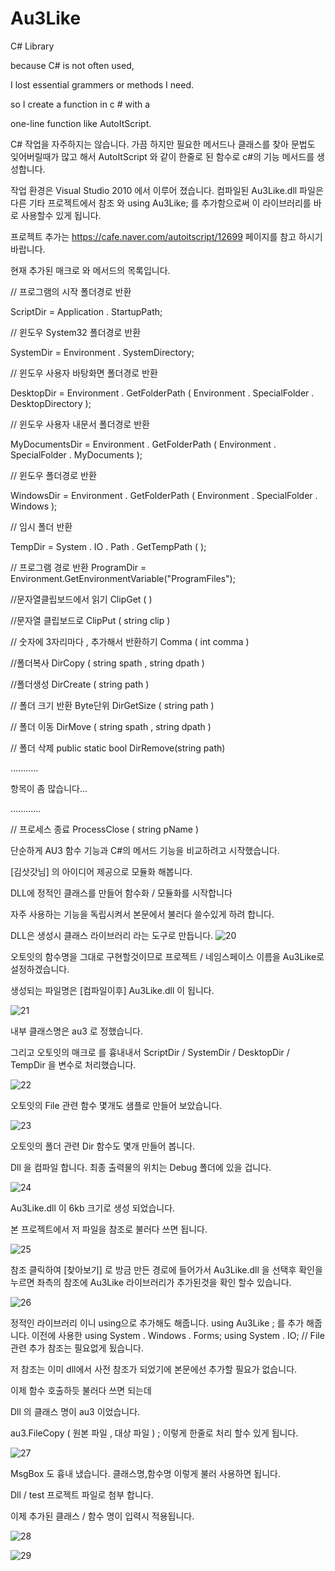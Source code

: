 # Au3Like
C# Library



because C# is not often used,  

I lost essential grammers or methods I need. 

so I create a function  in c # with a 

one-line function like AutoItScript.




C# 작업을 자주하지는 않습니다.
가끔 하지만 필요한 메서드나 클래스를 찾아
문법도 잊어버릴때가 많고 해서 
AutoItScript 와 같이 한줄로 된 함수로 c#의 기능 메서드를 생성합니다.

작업 환경은 Visual Studio 2010 에서 이루어 졌습니다.
컴파일된 Au3Like.dll  파일은 
다른 기타 프로젝트에서 참조 와 using Au3Like; 를 추가함으로써 
이 라이브러리를 바로 사용할수 있게 됩니다.

프로젝트 추가는 https://cafe.naver.com/autoitscript/12699  페이지를 참고 하시기 바랍니다.

현재 추가된 매크로 와 메서드의 목록입니다.

// 프로그램의 시작 폴더경로 반환

ScriptDir           = Application . StartupPath;

// 윈도우 System32 폴더경로 반환

SystemDir         = Environment . SystemDirectory;


// 윈도우 사용자 바탕화면 폴더경로 반환

DesktopDir        = Environment . GetFolderPath ( Environment . SpecialFolder . DesktopDirectory );


// 윈도우 사용자 내문서 폴더경로 반환

MyDocumentsDir = Environment . GetFolderPath ( Environment . SpecialFolder . MyDocuments );

// 윈도우 폴더경로 반환

WindowsDir       = Environment . GetFolderPath ( Environment . SpecialFolder . Windows );

// 임시 폴더 반환

TempDir           = System . IO . Path . GetTempPath ( );

// 프로그램 경로 반환
ProgramDir       = Environment.GetEnvironmentVariable("ProgramFiles");

//문자열클립보드에서 읽기   ClipGet ( )

//문자열 클립보드로        ClipPut ( string clip )

// 숫자에 3자리마다 , 추가해서 반환하기 Comma ( int comma )

//폴더복사       DirCopy ( string spath , string dpath )

//폴더생성       DirCreate ( string path )

// 폴더 크기 반환 Byte단위  DirGetSize ( string path )

// 폴더 이동    DirMove ( string spath , string dpath )

// 폴더 삭제    public static bool     DirRemove(string path) 

...........

항목이 좀 많습니다...

............


// 프로세스 종료 ProcessClose ( string pName )            




단순하게 AU3  함수 기능과 C#의 메서드 기능을 비교하려고 시작했습니다.

[김삿갓님] 의 아이디어 제공으로 모듈화 해봅니다.

DLL에 정적인 클래스를 만들어 함수화  / 모듈화를 시작합니다

자주 사용하는 기능을 독립시켜서 본문에서 불러다 쓸수있게 하려 합니다.


DLL은 생성시 클래스 라이브러리 라는 도구로 만듭니다.
![20](https://user-images.githubusercontent.com/2012078/52516976-fb932b80-2c76-11e9-9af7-805f79fe2f75.jpg)

오토잇의 함수명을 그대로 구현할것이므로 프로젝트 / 네임스페이스 이름을 Au3Like로 설정하겠습니다.

생성되는 파일명은 [컴파일이후]  Au3Like.dll 이 됩니다.

![21](https://user-images.githubusercontent.com/2012078/52516987-2b423380-2c77-11e9-944b-39836b096ac0.jpg)

내부 클래스명은 au3 로 정했습니다.

그리고 오토잇의 매크로 를 흉내내서
ScriptDir   / SystemDir  / DesktopDir / TempDir 을 변수로 처리했습니다.

![22](https://user-images.githubusercontent.com/2012078/52516988-2ed5ba80-2c77-11e9-9d6c-38fb016d76c9.jpg)

오토잇의 File 관련 함수 몇개도 샘플로 만들어 보았습니다.



![23](https://user-images.githubusercontent.com/2012078/52516989-3301d800-2c77-11e9-8582-099b769fed0e.jpg)

오토잇의 폴더 관련 Dir 함수도 몇개 만들어 봅니다.

Dll 을 컴파일 합니다. 최종 출력물의 위치는 Debug 폴더에 있을 겁니다.


![24](https://user-images.githubusercontent.com/2012078/52516991-372df580-2c77-11e9-85c9-8077393bd817.jpg)

Au3Like.dll 이 6kb 크기로 생성 되었습니다.

본 프로젝트에서  저 파일을 참조로 불러다 쓰면 됩니다.


![25](https://user-images.githubusercontent.com/2012078/52516994-39904f80-2c77-11e9-9862-3552d5d82f96.jpg)

참조 클릭하여 [찾아보기] 로 방금 만든 경로에 들어가서 Au3Like.dll 을 선택후 확인을 누르면
좌측의 참조에 Au3Like  라이브러리가 추가된것을 확인 할수 있습니다.



![26](https://user-images.githubusercontent.com/2012078/52516998-3c8b4000-2c77-11e9-98a3-0ca7e969f6ed.jpg)


정적인 라이브러리 이니 using으로 추가해도 해줍니다.
using Au3Like ; 를 추가 해줍니다.
이전에 사용한
using System . Windows . Forms;
using System . IO;                // File 관련 추가
참조는 필요없게 됬습니다.

저 참조는 이미 dll에서 사전 참조가 되었기에 본문에선 추가할 필요가 없습니다.

이제 함수 호출하듯 불러다 쓰면 되는데

Dll 의 클래스 명이 au3 이었습니다.

au3.FileCopy  ( 원본 파일 , 대상 파일 ) ;  이렇게 한줄로 처리 할수 있게 됩니다.

![27](https://user-images.githubusercontent.com/2012078/52517002-401ec700-2c77-11e9-9248-88692af70d25.jpg)


MsgBox 도 흉내 냈습니다. 클래스명,함수명 이렇게 불러 사용하면 됩니다.


Dll / test  프로젝트 파일로 첨부 합니다.

이제 추가된 클래스 / 함수 명이 입력시 적용됩니다.


![28](https://user-images.githubusercontent.com/2012078/52517003-42812100-2c77-11e9-8fb3-666a5637a0a1.jpg)





![29](https://user-images.githubusercontent.com/2012078/52517004-457c1180-2c77-11e9-9469-303eb7b6de81.jpg)

